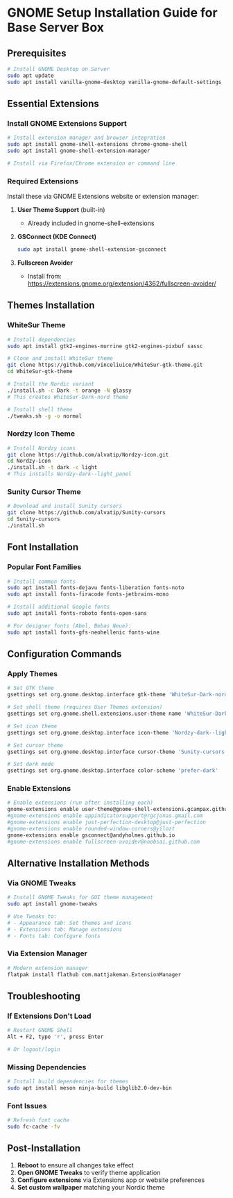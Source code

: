 # GNOME Setup Installation Guide for Base Server Box

## Prerequisites
```bash
# Install GNOME Desktop on Server
sudo apt update
sudo apt install vanilla-gnome-desktop vanilla-gnome-default-settings
```

## Essential Extensions

### Install GNOME Extensions Support
```bash
# Install extension manager and browser integration
sudo apt install gnome-shell-extensions chrome-gnome-shell
sudo apt install gnome-shell-extension-manager

# Install via Firefox/Chrome extension or command line
```

### Required Extensions
Install these via GNOME Extensions website or extension manager:

1. **User Theme Support** (built-in)
   - Already included in gnome-shell-extensions

2. **GSConnect (KDE Connect)**
   ```bash
   sudo apt install gnome-shell-extension-gsconnect
   ```

3. **Fullscreen Avoider**
   - Install from: https://extensions.gnome.org/extension/4362/fullscreen-avoider/

## Themes Installation

### WhiteSur Theme
```bash
# Install dependencies
sudo apt install gtk2-engines-murrine gtk2-engines-pixbuf sassc

# Clone and install WhiteSur theme
git clone https://github.com/vinceliuice/WhiteSur-gtk-theme.git
cd WhiteSur-gtk-theme

# Install the Nordic variant
./install.sh -c Dark -t orange -N glassy
# This creates WhiteSur-Dark-nord theme

# Install shell theme
./tweaks.sh -g -o normal
```

### Nordzy Icon Theme
```bash
# Install Nordzy icons
git clone https://github.com/alvatip/Nordzy-icon.git
cd Nordzy-icon
./install.sh -t dark -c light
# This installs Nordzy-dark--light_panel
```

### Sunity Cursor Theme
```bash
# Download and install Sunity cursors
git clone https://github.com/alvatip/Sunity-cursors
cd Sunity-cursors
./install.sh
```

## Font Installation

### Popular Font Families
```bash
# Install common fonts
sudo apt install fonts-dejavu fonts-liberation fonts-noto
sudo apt install fonts-firacode fonts-jetbrains-mono

# Install additional Google fonts
sudo apt install fonts-roboto fonts-open-sans

# For designer fonts (Abel, Bebas Neue):
sudo apt install fonts-gfs-neohellenic fonts-wine
```

## Configuration Commands

### Apply Themes
```bash
# Set GTK theme
gsettings set org.gnome.desktop.interface gtk-theme 'WhiteSur-Dark-nord'

# Set shell theme (requires User Themes extension)
gsettings set org.gnome.shell.extensions.user-theme name 'WhiteSur-Dark-nord'

# Set icon theme
gsettings set org.gnome.desktop.interface icon-theme 'Nordzy-dark--light_panel'

# Set cursor theme
gsettings set org.gnome.desktop.interface cursor-theme 'Sunity-cursors'

# Set dark mode
gsettings set org.gnome.desktop.interface color-scheme 'prefer-dark'
```

### Enable Extensions
```bash
# Enable extensions (run after installing each)
gnome-extensions enable user-theme@gnome-shell-extensions.gcampax.github.com
#gnome-extensions enable appindicatorsupport@rgcjonas.gmail.com
#gnome-extensions enable just-perfection-desktop@just-perfection
#gnome-extensions enable rounded-window-corners@yilozt
gnome-extensions enable gsconnect@andyholmes.github.io
#gnome-extensions enable fullscreen-avoider@noobsai.github.com
```

## Alternative Installation Methods

### Via GNOME Tweaks
```bash
# Install GNOME Tweaks for GUI theme management
sudo apt install gnome-tweaks

# Use Tweaks to:
# - Appearance tab: Set themes and icons
# - Extensions tab: Manage extensions
# - Fonts tab: Configure fonts
```

### Via Extension Manager
```bash
# Modern extension manager
flatpak install flathub com.mattjakeman.ExtensionManager
```

## Troubleshooting

### If Extensions Don't Load
```bash
# Restart GNOME Shell
Alt + F2, type 'r', press Enter

# Or logout/login
```

### Missing Dependencies
```bash
# Install build dependencies for themes
sudo apt install meson ninja-build libglib2.0-dev-bin
```

### Font Issues
```bash
# Refresh font cache
sudo fc-cache -fv
```

## Post-Installation

1. **Reboot** to ensure all changes take effect
2. **Open GNOME Tweaks** to verify theme application
3. **Configure extensions** via Extensions app or website preferences
4. **Set custom wallpaper** matching your Nordic theme
